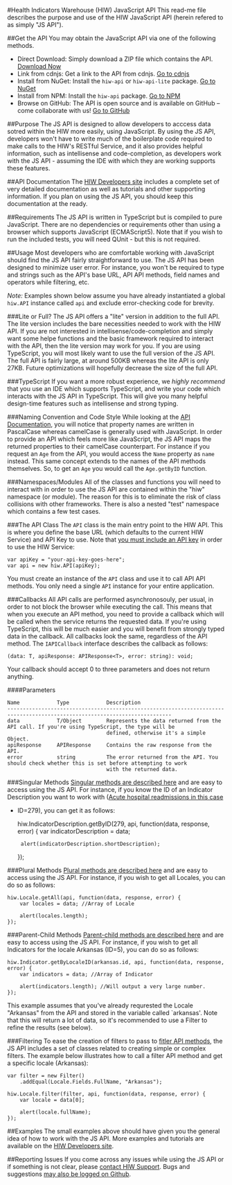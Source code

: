 ﻿#Health Indicators Warehouse (HIW) JavaScript API
This read-me file describes the purpose and use of the HIW JavaScript API (herein refered to as simply "JS API").

##Get the API
You may obtain the JavaScript API via one of the following methods.

- Direct Download: Simply download a ZIP file which contains the API. [Download Now](http://developers.healthindicators.gov/Content/Downloads/hiw-api.zip)
- Link from cdnjs: Get a link to the API from cdnjs. [Go to cdnjs](https://cdnjs.com/libraries/hiw-api)
- Install from NuGet: Install the `hiw-api` or `hiw-api-lite` package. [Go to NuGet](http://www.nuget.org/profiles/HealthIndicators)
- Install from NPM: Install the `hiw-api` package. [Go to NPM](https://www.npmjs.com/package/hiw-api)
- Browse on GitHub: The API is open source and is available on GitHub – come collaborate with us! [Go to GitHub](https://github.com/HealthIndicators/js-api)

##Purpose
The JS API is designed to allow developers to acccess data sotred within the HIW more easily, using JavaScript. By using the 
JS API, developers won't have to write much of the boilerplate code required to make calls to the HIW's RESTful Service, and 
it also provides helpful information, such as intellisense and code-completion, as developers work with the JS API - assuming
the IDE with which they are working supports these features.

##API Documentation
The [HIW Developers site](http://developers.healthindicators.gov) includes a complete set of very detailed documentation as well 
as tutorials and other supporting information. If you plan on using the JS API, you should keep this documentation at the ready.

##Requirements
The JS API is written in TypeScript but is compiled to pure JavaScript. There are no dependencies or requirements other than using 
a browser which supports JavaScript (ECMAScript5). Note that if you wish to run the included tests, you will need QUnit - but this 
is not required.

##Usage
Most developers who are comfortable working with JavaScript should find the JS API fairly straightforward to use. The JS API has 
been designed to minimize user error. For instance, you won't be required to type and strings such as the API's base URL, API 
API methods, field names and operators while filtering, etc.

_Note:_ Examples shown below assume you have already instantiated a global `hiw.API` instance called `api` and exclude error-checking 
code for brevity.

###Lite or Full?
The JS API offers a "lite" version in addition to the full API. The lite version includes the bare necessities needed to work with
the HIW API. If you are not interested in intellisense/code-completion and simply want some helpe functions and the basic
framework required to interact with the API, then the lite version may work for you. If you are using TypeScript, you will most
likely want to use the full version of the JS API. The full API is fairly large, at around 500KB whereas the lite API is only
27KB. Future optimizations will hopefully decrease the size of the full API.

###TypeScript
If you want a more robust experience, we _highly recommend_ that you use an IDE which supports TypeScript, and write your code 
which interacts with the JS API in TypeScript. This will give you many helpful design-time features such as intellisense and 
strong typing.

###Naming Convention and Code Style
While looking at the [API Documentation](http://developers.healthindicators.gov/Documentation), you will notice that property 
names are written in PascalCase whereas camelCase is generally used with JavaScript. In order to provide an API which feels more 
like JavaScript, the JS API maps the returned properties to their camelCase counterpart. For instance if you request an `Age` 
from the API, you would access the `Name` property as `name` instead. This same concept extends to the names of the API methods 
themselves. So, to get an `Age` you would call the `Age.getByID` function.

###Namespaces/Modules
All of the classes and functions you will need to interact with in order to use the JS API are contained within the "hiw" 
namespace (or module). The reason for this is to eliminate the risk of class collisions with other frameworks. There is also 
a nested "test" namespace which contains a few test cases.

###The API Class
The `API` class is the main entry point to the HIW API. This is where you define the base URL (which defaults to the current HIW 
Service) and API Key to use. Note that [you must include an API key](http://developers.healthindicators.gov/ApiKey) in order to 
use the HIW Service:

    var apiKey = "your-api-key-goes-here";
    var api = new hiw.API(apiKey);

You must create an instance of the `API` class and use it to call API API methods. You only need a single `API` instance for your 
entire application.

###Callbacks
All API calls are performed asynchronosouly, per usual, in order to not block the browser while executing the call. This means 
that when you execute an API method, you need to provide a callback which will be called when the service returns the requested 
data. If you're using TypeScript, this will be much easier and you will benefit from strongly typed data in the callback. All 
callbacks look the same, regardless of the API method. The `IAPICallback` interface describes the callback as 
follows:

    (data: T, apiResponse: APIResponse<T>, error: string): void;

Your callback should accept 0 to three parameters and does not return anything.

####Parameters

    Name            Type            Description
    ---------------------------------------------------------------------------------------------------------------------------
    data            T/Object        Represents the data returned from the API call. If you're using TypeScript, the type will be 
                                    defined, otherwise it's a simple Object.
    apiResponse     APIResponse     Contains the raw response from the API.
    error           string          The error returned from the API. You should check whether this is set before attempting to work 
                                    with the returned data.

###Singular Methods
[Singular methods are described here](http://developers.healthindicators.gov/Documentation) and are easy to access using the JS 
API. For instance, if you know the ID of an Indicator Description you want to work with ([Acute hospital readmissions in this case](http://www.healthindicators.gov/Indicators/Acute-hospital-readmissions-percent_279/Profile)
 - ID=279), you can get it as follows:

    hiw.IndicatorDescription.getByID(279, api, function(data, response, error) {
        var indicatorDescription = data;

        alert(indicatorDescription.shortDescription);
    });

###Plural Methods
[Plural methods are described here](http://developers.healthindicators.gov/Documentation) and are easy to access using the JS 
API. For instance, if you wish to get all Locales, you can do so as follows:

    hiw.Locale.getAll(api, function(data, response, error) {
        var locales = data; //Array of Locale

        alert(locales.length);
    });

###Parent-Child Methods
[Parent-child methods are described here](http://developers.healthindicators.gov/Documentation) and are easy to access using the 
JS API. For instance, if you wish to get all Indicators for the locale Arkansas (ID=5), you can do so as follows:

    hiw.Indicator.getByLocaleID(arkansas.id, api, function(data, response, error) {
        var indicators = data; //Array of Indicator

        alert(indicators.length); //Will output a very large number.
    });

This example assumes that you've already requrested the Locale "Arkansas" from the API and stored in the variable called 
`arkansas'. Note that this will return a lot of data, so it's recommended to use a Filter to refine the results (see below).

###Filtering
To ease the creation of filters to pass to [fitler API methods](http://developers.healthindicators.gov/Examples/Filtering), the JS 
API includes a set of classes related to creating simple or complex filters. The example below illustrates how to call a filter 
API method and get a specific locale (Arkansas):

    var filter = new Filter()
        .addEqual(Locale.Fields.FullName, "Arkansas");

    hiw.Locale.filter(filter, api, function(data, response, error) {
        var locale = data[0];

        alert(locale.fullName);
    });



##Examples
The small examples above should have given you the general idea of how to work with the JS API. More examples and tutorials are 
available on the [HIW Developers site](http://localhost:5000/HIW-Developers/Examples).

##Reporting Issues
If you come across any issues while using the JS API or if something is not clear, please [contact HIW Support](mailto:healthindicators@cdc.gov). Bugs and suggestions [may also be logged on Github](https://github.com/HealthIndicators/js-api/issues).
